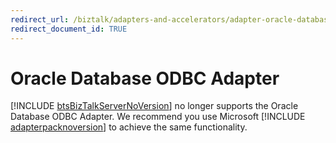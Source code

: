 ```yaml
---
redirect_url: /biztalk/adapters-and-accelerators/adapter-oracle-database/microsoft-biztalk-adapter-for-oracle-database-documentation
redirect_document_id: TRUE
--- 
```


# Oracle Database ODBC Adapter
[!INCLUDE [btsBizTalkServerNoVersion](../includes/btsbiztalkservernoversion-md.md)] no longer supports the Oracle Database ODBC Adapter. We recommend you use Microsoft [!INCLUDE [adapterpacknoversion](../includes/adapterpacknoversion-md.md)] to achieve the same functionality.  